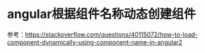 # angular根据组件名称动态创建组件

参考：https://stackoverflow.com/questions/40115072/how-to-load-component-dynamically-using-component-name-in-angular2
